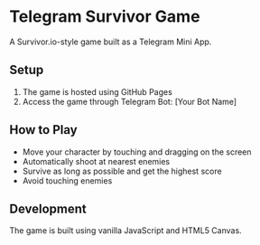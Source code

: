 # Telegram Survivor Game

A Survivor.io-style game built as a Telegram Mini App.

## Setup
1. The game is hosted using GitHub Pages
2. Access the game through Telegram Bot: [Your Bot Name]

## How to Play
- Move your character by touching and dragging on the screen
- Automatically shoot at nearest enemies
- Survive as long as possible and get the highest score
- Avoid touching enemies

## Development
The game is built using vanilla JavaScript and HTML5 Canvas.
